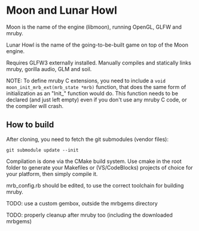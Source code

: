 # Moon and Lunar Howl

Moon is the name of the engine (libmoon), running OpenGL, GLFW and mruby.

Lunar Howl is the name of the going-to-be-built game on top of the Moon engine.

Requires GLFW3 externally installed. Manually compiles and statically links
mruby, gorilla audio, GLM and soil.

NOTE: To define mruby C extensions, you need to include a `void moon_init_mrb_ext(mrb_state *mrb)`
function, that does the same form of initialization as an "Init_<name>" function would do. This
function needs to be declared (and just left empty) even if you don't use any mruby C code, or
the compiler will crash.

## How to build

After cloning, you need to fetch the git submodules (vendor files):

```
git submodule update --init
```

Compilation is done via the CMake build system. Use cmake in the root folder to generate your
Makefiles or (VS/CodeBlocks) projects of choice for your platform, then simply compile it.

mrb_config.rb should be edited, to use the correct toolchain for building mruby.

TODO: use a custom gembox, outside the mrbgems directory

TODO: properly cleanup after mruby too (including the downloaded mrbgems)

